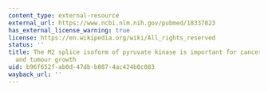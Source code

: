 ```yaml
---
content_type: external-resource
external_url: https://www.ncbi.nlm.nih.gov/pubmed/18337823
has_external_license_warning: true
license: https://en.wikipedia.org/wiki/All_rights_reserved
status: ''
title: The M2 splice isoform of pyruvate kinase is important for cancer metabolism
  and tumour growth
uid: b96f652f-ab0d-47db-b887-4ac424b0c083
wayback_url: ''
---
```

